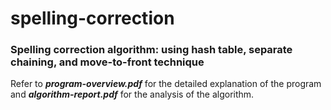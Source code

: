 # spelling-correction
### Spelling correction algorithm: using hash table, separate chaining, and move-to-front technique

Refer to _**program-overview.pdf**_ for the detailed explanation of the program and _**algorithm-report.pdf**_ for the analysis of the algorithm.
